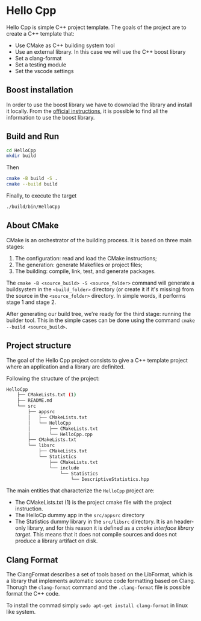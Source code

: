 # Hello Cpp

Hello Cpp is simple C++ project template. The goals of the project are to create a C++ template that:

- Use CMake as C++ building system tool
- Use an external library. In this case we will use the C++ boost library
- Set a clang-format
- Set a testing module
- Set the vscode settings

## Boost installation

In order to use the boost library we have to downolad the library and install it locally. From the [official instructions](https://www.boost.org/doc/libs/1_84_0/more/getting_started/unix-variants.html), it is possible to find all the information to use the boost library.

## Build and Run

```bash
cd HelloCpp
mkdir build
```

Then

```bash
cmake -B build -S .
cmake --build build
```

Finally, to execute the target

```bash
./build/bin/HelloCpp
```

## About CMake

CMake is an orchestrator of the building process. It is based on three main stages:

1. The configuration: read and load the CMake instructions;
2. The generation: generate Makefiles or project files;
3. The building: compile, link, test, and generate packages.

The `cmake -B <source_build> -S <source_folder>` command will generate a buildsystem in the `<build_folder>` directory (or create it if it's missing) from the source in the `<source_folder>` directory. In simple words, it performs stage 1 and stage 2.

After generating our build tree, we're ready for the third stage: running the builder tool. This in the simple cases can be done using the command `cmake --build <source_build>`.

## Project structure

The goal of the Hello Cpp project consists to give a C++ template project where an application and a library are definited.

Following the structure of the project:

```bash
HelloCpp
    ├── CMakeLists.txt (1)
    ├── README.md
    └── src
        ├── appsrc
        │   ├── CMakeLists.txt 
        │   └── HelloCpp
        │       ├── CMakeLists.txt
        │       └── HelloCpp.cpp
        ├── CMakeLists.txt
        └── libsrc
            ├── CMakeLists.txt
            └── Statistics
                ├── CMakeLists.txt
                └── include
                    └── Statistics
                        └── DescriptiveStatistics.hpp
```

The main entities that characterize the `HelloCpp` project are:

- The CMakeLists.txt (1) is the project cmake file with the project instruction.
- The HelloCp dummy app in the `src/appsrc` directory
- The Statistics dummy library in the `src/libsrc` directory. It is an header-only library, and for this reason it is defined as a _cmake interface library target_. This means that it does not compile sources and does not produce a library artifact on disk.

## Clang Format

The ClangFormat describes a set of tools based on the LibFormat, which is a library that implements automatic source code formatting based on Clang. Thorugh the `clang-format` command and the `.clang-format` file is possible format the C++ code.

To install the commad simply `sudo apt-get install clang-format` in linux like system.
